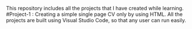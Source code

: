 This repository includes all the projects that I have created while learning.
#Project-1 : Creating a simple single page CV only by using HTML.
All the projects are built using Visual Studio Code, so that any user can run easily.

